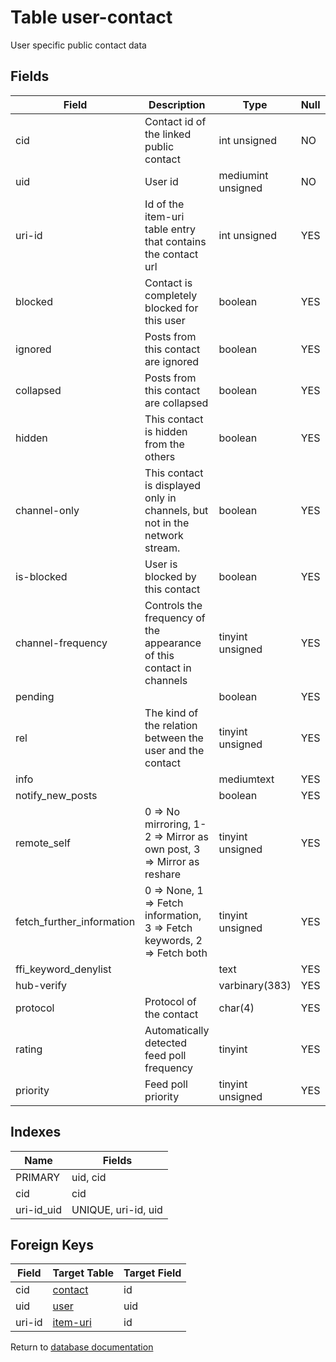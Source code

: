Table user-contact
===========

User specific public contact data

Fields
------

| Field                     | Description                                                                | Type               | Null | Key | Default | Extra |
| ------------------------- | -------------------------------------------------------------------------- | ------------------ | ---- | --- | ------- | ----- |
| cid                       | Contact id of the linked public contact                                    | int unsigned       | NO   | PRI | 0       |       |
| uid                       | User id                                                                    | mediumint unsigned | NO   | PRI | 0       |       |
| uri-id                    | Id of the item-uri table entry that contains the contact url               | int unsigned       | YES  |     | NULL    |       |
| blocked                   | Contact is completely blocked for this user                                | boolean            | YES  |     | NULL    |       |
| ignored                   | Posts from this contact are ignored                                        | boolean            | YES  |     | NULL    |       |
| collapsed                 | Posts from this contact are collapsed                                      | boolean            | YES  |     | NULL    |       |
| hidden                    | This contact is hidden from the others                                     | boolean            | YES  |     | NULL    |       |
| channel-only              | This contact is displayed only in channels, but not in the network stream. | boolean            | YES  |     | NULL    |       |
| is-blocked                | User is blocked by this contact                                            | boolean            | YES  |     | NULL    |       |
| channel-frequency         | Controls the frequency of the appearance of this contact in channels       | tinyint unsigned   | YES  |     | NULL    |       |
| pending                   |                                                                            | boolean            | YES  |     | NULL    |       |
| rel                       | The kind of the relation between the user and the contact                  | tinyint unsigned   | YES  |     | NULL    |       |
| info                      |                                                                            | mediumtext         | YES  |     | NULL    |       |
| notify_new_posts          |                                                                            | boolean            | YES  |     | NULL    |       |
| remote_self               | 0 => No mirroring, 1-2 => Mirror as own post, 3 => Mirror as reshare       | tinyint unsigned   | YES  |     | NULL    |       |
| fetch_further_information | 0 => None, 1 => Fetch information, 3 => Fetch keywords, 2 => Fetch both    | tinyint unsigned   | YES  |     | NULL    |       |
| ffi_keyword_denylist      |                                                                            | text               | YES  |     | NULL    |       |
| hub-verify                |                                                                            | varbinary(383)     | YES  |     | NULL    |       |
| protocol                  | Protocol of the contact                                                    | char(4)            | YES  |     | NULL    |       |
| rating                    | Automatically detected feed poll frequency                                 | tinyint            | YES  |     | NULL    |       |
| priority                  | Feed poll priority                                                         | tinyint unsigned   | YES  |     | NULL    |       |

Indexes
------------

| Name       | Fields              |
| ---------- | ------------------- |
| PRIMARY    | uid, cid            |
| cid        | cid                 |
| uri-id_uid | UNIQUE, uri-id, uid |

Foreign Keys
------------

| Field | Target Table | Target Field |
|-------|--------------|--------------|
| cid | [contact](help/database/db_contact) | id |
| uid | [user](help/database/db_user) | uid |
| uri-id | [item-uri](help/database/db_item-uri) | id |

Return to [database documentation](help/database)
